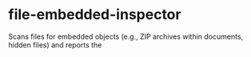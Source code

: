 # file-embedded-inspector
Scans files for embedded objects (e.g., ZIP archives within documents, hidden files) and reports the
